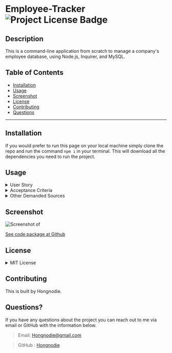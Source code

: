 # Employee-Tracker  ![Project License Badge](https://img.shields.io/badge/license-MIT-brightgreen)

  ## Description

  This is a command-line application from scratch to manage a company's employee database, using Node.js, Inquirer, and MySQL.

  ## Table of Contents

  * [Installation](#installation)
  * [Usage](#usage)
  * [Screenshot](#screenshot)
  * [License](#license)
  * [Contributing](#contributing)
  * [Questions](#questions)

  ***

  ## Installation

  If you would prefer to run this page on your local machine simply clone the repo and run the command `npm i` in your terminal. This will download all the dependencies you need to run the project. 

  ## Usage

  <details>
  <summary>User Story</summary>

  AS a business owner <br>
  I want to be able to view and manage the departments, roles, and employees in my company <br>
  SO that I can organize and plan my business. <br>
  
  </details>

  <details>
  <summary>Acceptance Criteria</summary>
  <br>
    GIVEN a command-line application that accepts user input <br>
    WHEN I start the application <br>
    THEN I am presented with the following options: view all departments, view all roles, view all employees, add a department, add a role, add an employee, and update an employee role <br>
    WHEN I choose to view all departments <br>
    THEN I am presented with a formatted table showing department names and department ids <br>
    WHEN I choose to view all roles <br>
    THEN I am presented with the job title, role id, the department that role belongs to, and the salary for that role <br>
    WHEN I choose to view all employees <br>
    THEN I am presented with a formatted table showing employee data, including employee ids, first names, last names, job titles, departments, salaries, and managers that the employees report to <br>
    WHEN I choose to add a department <br>
    THEN I am prompted to enter the name of the department and that department is added to the database
    WHEN I choose to add a role <br>
    THEN I am prompted to enter the name, salary, and department for the role and that role is added to the database
    WHEN I choose to add an employee <br>
    THEN I am prompted to enter the employee’s first name, last name, role, and manager, and that employee is added to the database
    WHEN I choose to update an employee role <br>
    THEN I am prompted to select an employee to update and their new role and this information is updated in the database 
  </details>

  <details>
  <summary>Other Demanded Sources</summary>
  [MySQL2 package](https://www.npmjs.com/package/mysql2) to connect to your MySQL database and perform queries <br>
  [Inquirer package](https://www.npmjs.com/package/inquirer) to interact with the user via the command line <br>
  [console.table package](https://www.npmjs.com/package/console.table) to print MySQL rows to the console.
  </details>

  ## Screenshot

  ![Screenshot of ]()

  [See code package at Github]()
  
  ## License
  <details>
  
  <summary>MIT License</summary>
  
  > Copyright (c) [2022] [Hongnodie]
  > 
  > __Permission is hereby granted, free of charge, to any person obtaining a copy__
  > __of this software and associated documentation files (the "Software"), to deal__
  > __in the Software without restriction, including without limitation the rights__
  > __to use, copy, modify, merge, publish, distribute, sublicense, and/or sell__
  > __copies of the Software, and to permit persons to whom the Software is__
  > __furnished to do so, subject to the following conditions:__
  > 
  > The above copyright notice and this permission notice shall be included in all
  > copies or substantial portions of the Software.
  > 
  > THE SOFTWARE IS PROVIDED "AS IS", WITHOUT WARRANTY OF ANY KIND, EXPRESS OR
  > IMPLIED, INCLUDING BUT NOT LIMITED TO THE WARRANTIES OF MERCHANTABILITY,
  > FITNESS FOR A PARTICULAR PURPOSE AND NONINFRINGEMENT. IN NO EVENT SHALL THE
  > AUTHORS OR COPYRIGHT HOLDERS BE LIABLE FOR ANY CLAIM, DAMAGES OR OTHER
  > LIABILITY, WHETHER IN AN ACTION OF CONTRACT, TORT OR OTHERWISE, ARISING FROM,
  > OUT OF OR IN CONNECTION WITH THE SOFTWARE OR THE USE OR OTHER DEALINGS IN THE
  > SOFTWARE.
    
  </details>
    

  ## Contributing

  This is built by Hongnodie. 
  
  ## Questions?

  If you have any questions about the project you can reach out to me via email or GitHub with the information below. 

  >Email: Hongnodie@gmail.com 

  >GitHub : [Hongnodie](https://github.com/Hongnodie)